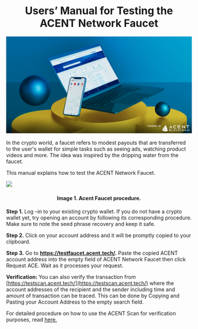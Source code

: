 <h1 align="center">
Users’ Manual for Testing the ACENT Network Faucet
</h1>
<p align="center">
  <img src="/images/Faucet_main.png?raw=true" alt="Sublime's custom image"/>
</p>

In the crypto world, a faucet refers to modest payouts that are transferred to the user's wallet for simple tasks such as seeing ads, watching product videos and more. The idea was inspired by the dripping water from the faucet.

This manual explains how to test the ACENT Network Faucet.

<img src="/images/Acent_faucet1.gif" />
<h4 align="center">
Image 1. Acent Faucet procedure.
</h4>

**Step 1.** Log –in to your existing crypto wallet. If you do not have a crypto wallet yet, try opening an account by following its corresponding procedure. Make sure to note the seed phrase recovery and keep it safe.

**Step 2.** Click on your account address and it will be promptly copied to your clipboard.

**Step 3.** Go to **<https://testfaucet.acent.tech/>.** Paste the copied ACENT account address into the empty field of ACENT Network Faucet then click Request ACE. Wait as it processes your request.

**Verification:** You can also verify the transaction from [https://testscan.acent.tech/](https://testscan.acent.tech/) where the account addresses of the recipient and the sender including time and amount of transaction can be traced. This can be done by Copying and Pasting your Account Address to the empty search field.

For detailed procedure on how to use the ACENT Scan for verification purposes, read [here.](https://github.com/triggah61/acent-docs/blob/main/User%20Manuals/Users%20Manual%20to%20Verify%20the%20Received%20and%20Sent%20Cryptos%20from%20the%20Acent%20Scan_dec30.docx.md)
